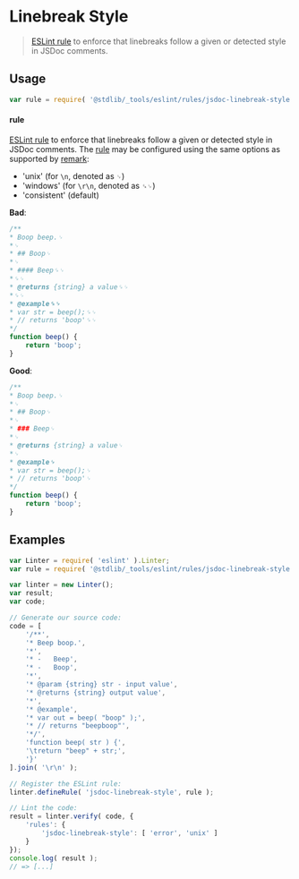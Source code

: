 <!--

@license Apache-2.0

Copyright (c) 2018 The Stdlib Authors.

Licensed under the Apache License, Version 2.0 (the "License");
you may not use this file except in compliance with the License.
You may obtain a copy of the License at

   http://www.apache.org/licenses/LICENSE-2.0

Unless required by applicable law or agreed to in writing, software
distributed under the License is distributed on an "AS IS" BASIS,
WITHOUT WARRANTIES OR CONDITIONS OF ANY KIND, either express or implied.
See the License for the specific language governing permissions and
limitations under the License.

-->

# Linebreak Style

> [ESLint rule][eslint-rules] to enforce that linebreaks follow a given or detected style in JSDoc comments.

<section class="intro">

</section>

<!-- /.intro -->

<section class="usage">

## Usage

```javascript
var rule = require( '@stdlib/_tools/eslint/rules/jsdoc-linebreak-style' );
```

#### rule

[ESLint rule][eslint-rules] to enforce that linebreaks follow a given or detected style in JSDoc comments. The [rule][eslint-rules] may be configured using the same options as supported by [remark][remark-lint-linebreak-style]:

-   'unix' (for `\n`, denoted as `␊`)
-   'windows' (for `\r\n`, denoted as `␍␊`)
-   'consistent' (default)

**Bad**:

<!-- eslint-disable -->

```javascript
/**
* Boop beep.␊
*␊
* ## Boop␊
*␊
* #### Beep␍␊
*␍␊
* @returns {string} a value␍␊
*␍␊
* @example␍␊
* var str = beep();␍␊
* // returns 'boop'␍␊
*/
function beep() {
    return 'boop';
}
```

**Good**:

<!-- eslint-disable -->

```javascript
/**
* Boop beep.␊
*␊
* ## Boop␊
*␊
* ### Beep␊
*␊
* @returns {string} a value␊
*␊
* @example␊
* var str = beep();␊
* // returns 'boop'␊
*/
function beep() {
    return 'boop';
}
```

</section>

<!-- /.usage -->

<section class="examples">

## Examples

<!-- eslint no-undef: "error" -->

```javascript
var Linter = require( 'eslint' ).Linter;
var rule = require( '@stdlib/_tools/eslint/rules/jsdoc-linebreak-style' );

var linter = new Linter();
var result;
var code;

// Generate our source code:
code = [
    '/**',
    '* Beep boop.',
    '*',
    '* -   Beep',
    '* -   Boop',
    '*',
    '* @param {string} str - input value',
    '* @returns {string} output value',
    '*',
    '* @example',
    '* var out = beep( "boop" );',
    '* // returns "beepboop"',
    '*/',
    'function beep( str ) {',
    '\treturn "beep" + str;',
    '}'
].join( '\r\n' );

// Register the ESLint rule:
linter.defineRule( 'jsdoc-linebreak-style', rule );

// Lint the code:
result = linter.verify( code, {
    'rules': {
        'jsdoc-linebreak-style': [ 'error', 'unix' ]
    }
});
console.log( result );
// => [...]
```

</section>

<!-- /.examples -->

<!-- Section for related `stdlib` packages. Do not manually edit this section, as it is automatically populated. -->

<section class="related">

</section>

<!-- /.related -->

<!-- Section for all links. Make sure to keep an empty line after the `section` element and another before the `/section` close. -->

<section class="links">

[eslint-rules]: https://eslint.org/docs/developer-guide/working-with-rules

[remark-lint-linebreak-style]: https://github.com/remarkjs/remark-lint/tree/19150d94f89f7a0d94d083417890236d11839641/packages/remark-lint-linebreak-style

</section>

<!-- /.links -->

